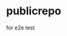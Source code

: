 # publicrepo
for e2e test







































































































































































































































































































































































































































































































































































































































































































































































































































































































































































































